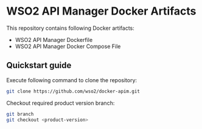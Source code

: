 # WSO2 API Manager Docker Artifacts

This repository contains following Docker artifacts:
- WSO2 API Manager Dockerfile
- WSO2 API Manager Docker Compose File

## Quickstart guide

Execute following command to clone the repository:

```bash
git clone https://github.com/wso2/docker-apim.git
```

Checkout required product version branch:

```bash
git branch
git checkout <product-version>
```
